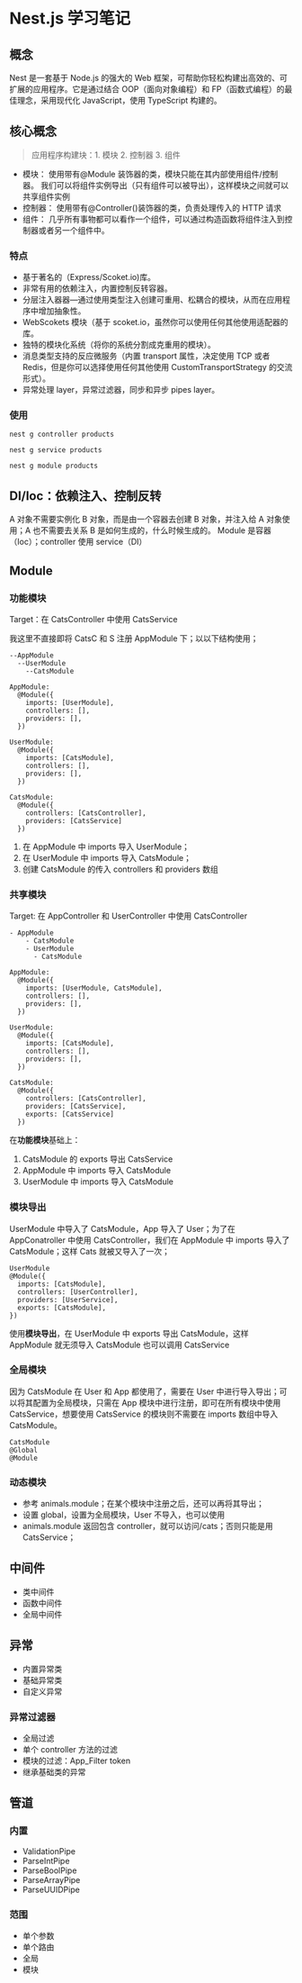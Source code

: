 # Nest.js 学习笔记

## 概念

Nest 是一套基于 Node.js 的强大的 Web 框架，可帮助你轻松构建出高效的、可扩展的应用程序。它是通过结合 OOP（面向对象编程）和 FP（函数式编程）的最佳理念，采用现代化 JavaScript，使用 TypeScript 构建的。

## 核心概念

> 应用程序构建块：1. 模块 2. 控制器 3. 组件

- 模块：
  使用带有@Module 装饰器的类，模块只能在其内部使用组件/控制器。 我们可以将组件实例导出（只有组件可以被导出），这样模块之间就可以共享组件实例
- 控制器：
  使用带有@Controller()装饰器的类，负责处理传入的 HTTP 请求
- 组件：
  几乎所有事物都可以看作一个组件，可以通过构造函数将组件注入到控制器或者另一个组件中。

### 特点

- 基于著名的（Express/Scoket.io)库。
- 非常有用的依赖注入，内置控制反转容器。
- 分层注入器器—通过使用类型注入创建可重用、松耦合的模块，从而在应用程序中增加抽象性。
- WebScokets 模块（基于 scoket.io，虽然你可以使用任何其他使用适配器的库。
- 独特的模块化系统（将你的系统分割成克重用的模块）。
- 消息类型支持的反应微服务（内置 transport 属性，决定使用 TCP 或者 Redis，但是你可以选择使用任何其他使用 CustomTransportStrategy 的交流形式）。
- 异常处理 layer，异常过滤器，同步和异步 pipes layer。

### 使用

```
nest g controller products

nest g service products

nest g module products
```

## DI/Ioc：依赖注入、控制反转

A 对象不需要实例化 B 对象，而是由一个容器去创建 B 对象，并注入给 A 对象使用；A 也不需要去关系 B 是如何生成的，什么时候生成的。
Module 是容器（Ioc）；controller 使用 service（DI）

## Module

### 功能模块

Target：在 CatsController 中使用 CatsService

我这里不直接即将 CatsC 和 S 注册 AppModule 下；以以下结构使用；

```
--AppModule
  --UserModule
    --CatsModule
```

```
AppModule:
  @Module({
    imports: [UserModule],
    controllers: [],
    providers: [],
  })
```

```
UserModule:
  @Module({
    imports: [CatsModule],
    controllers: [],
    providers: [],
  })
```

```
CatsModule:
  @Module({
    controllers: [CatsController],
    providers: [CatsService]
  })
```

1. 在 AppModule 中 imports 导入 UserModule；
2. 在 UserModule 中 imports 导入 CatsModule；
3. 创建 CatsModule 的传入 controllers 和 providers 数组

### 共享模块

Target: 在 AppController 和 UserController 中使用 CatsController

```
- AppModule
    - CatsModule
    - UserModule
      - CatsModule
```

```
AppModule:
  @Module({
    imports: [UserModule, CatsModule],
    controllers: [],
    providers: [],
  })
```

```
UserModule:
  @Module({
    imports: [CatsModule],
    controllers: [],
    providers: [],
  })
```

```
CatsModule:
  @Module({
    controllers: [CatsController],
    providers: [CatsService],
    exports: [CatsService]
  })
```

在**功能模块**基础上：

1. CatsModule 的 exports 导出 CatsService
2. AppModule 中 imports 导入 CatsModule
3. UserModule 中 imports 导入 CatsModule

### 模块导出

UserModule 中导入了 CatsModule，App 导入了 User；为了在 AppConatroller 中使用 CatsController，我们在 AppModule 中 imports 导入了 CatsModule；这样 Cats 就被又导入了一次；

```
UserModule
@Module({
  imports: [CatsModule],
  controllers: [UserController],
  providers: [UserService],
  exports: [CatsModule],
})
```

使用**模块导出**，在 UserModule 中 exports 导出 CatsModule，这样 AppModule 就无须导入 CatsModule 也可以调用 CatsService

### 全局模块

因为 CatsModule 在 User 和 App 都使用了，需要在 User 中进行导入导出；可以将其配置为全局模块，只需在 App 模块中进行注册，即可在所有模块中使用 CatsService，想要使用 CatsService 的模块则不需要在 imports 数组中导入 CatsModule。

```
CatsModule
@Global
@Module
```

### 动态模块

- 参考 animals.module；在某个模块中注册之后，还可以再将其导出；
- 设置 global，设置为全局模块，User 不导入，也可以使用
- animals.module 返回包含 controller，就可以访问/cats；否则只能是用 CatsService；

## 中间件

- 类中间件
- 函数中间件
- 全局中间件

## 异常

- 内置异常类
- 基础异常类
- 自定义异常

### 异常过滤器

- 全局过滤
- 单个 controller 方法的过滤
- 模块的过滤：App_Filter token
- 继承基础类的异常

## 管道

### 内置

- ValidationPipe
- ParseIntPipe
- ParseBoolPipe
- ParseArrayPipe
- ParseUUIDPipe

### 范围

- 单个参数
- 单个路由
- 全局
- 模块
